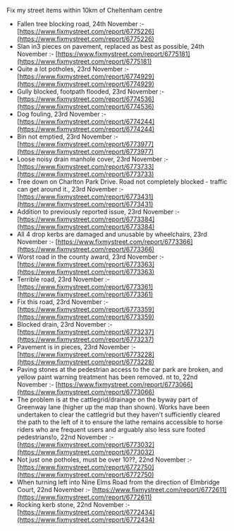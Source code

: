 Fix my street items within 10km of Cheltenham centre

<!-- fix_marker starts -->

- Fallen tree blocking road, 24th November :- [https://www.fixmystreet.com/report/6775226](https://www.fixmystreet.com/report/6775226)
- Slan in3 pieces on pavement, replaced as best as possible, 24th November :- [https://www.fixmystreet.com/report/6775181](https://www.fixmystreet.com/report/6775181)
- Quite a lot potholes, 23rd November :- [https://www.fixmystreet.com/report/6774929](https://www.fixmystreet.com/report/6774929)
- Gully blocked, footpath flooded, 23rd November :- [https://www.fixmystreet.com/report/6774536](https://www.fixmystreet.com/report/6774536)
- Dog fouling, 23rd November :- [https://www.fixmystreet.com/report/6774244](https://www.fixmystreet.com/report/6774244)
- Bin not emptied, 23rd November :- [https://www.fixmystreet.com/report/6773977](https://www.fixmystreet.com/report/6773977)
- Loose noisy drain manhole cover, 23rd November :- [https://www.fixmystreet.com/report/6773733](https://www.fixmystreet.com/report/6773733)
- Tree down on Charlton Park Drive. Road not completely blocked - traffic can get around it., 23rd November :- [https://www.fixmystreet.com/report/6773431](https://www.fixmystreet.com/report/6773431)
- Addition to previously reported issue, 23rd November :- [https://www.fixmystreet.com/report/6773384](https://www.fixmystreet.com/report/6773384)
- All 4 drop kerbs are damaged and unusable by wheelchairs, 23rd November :- [https://www.fixmystreet.com/report/6773366](https://www.fixmystreet.com/report/6773366)
- Worst road in the county award, 23rd November :- [https://www.fixmystreet.com/report/6773363](https://www.fixmystreet.com/report/6773363)
- Terrible road, 23rd November :- [https://www.fixmystreet.com/report/6773361](https://www.fixmystreet.com/report/6773361)
- Fix this road, 23rd November :- [https://www.fixmystreet.com/report/6773359](https://www.fixmystreet.com/report/6773359)
- Blocked drain, 23rd November :- [https://www.fixmystreet.com/report/6773237](https://www.fixmystreet.com/report/6773237)
- Pavement is in pieces, 23rd November :- [https://www.fixmystreet.com/report/6773228](https://www.fixmystreet.com/report/6773228)
- Paving stones at the pedestrian access to the car park are broken, and yellow paint warning treatment has been removed. nt to, 22nd November :- [https://www.fixmystreet.com/report/6773066](https://www.fixmystreet.com/report/6773066)
- The problem is at the cattlegrid/drainage on the byway part of Greenway lane (higher up the map than shown). Works have been undertaken to clear the cattlegrid but they haven't sufficiently cleared the path to the left of it to ensure the lathe remains accessible to horse riders who are frequent users and arguably also less sure footed pedestrians!o, 22nd November :- [https://www.fixmystreet.com/report/6773032](https://www.fixmystreet.com/report/6773032)
- Not just one potholes, must be over 10??, 22nd November :- [https://www.fixmystreet.com/report/6772750](https://www.fixmystreet.com/report/6772750)
- When turning left into Nine Elms Road from the direction of Elmbridge Court, 22nd November :- [https://www.fixmystreet.com/report/6772611](https://www.fixmystreet.com/report/6772611)
- Rocking kerb stone, 22nd November :- [https://www.fixmystreet.com/report/6772434](https://www.fixmystreet.com/report/6772434)

<!-- fix_marker ends -->